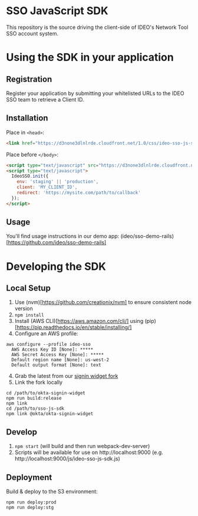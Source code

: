 # SSO JavaScript SDK

This repository is the source driving the client-side of IDEO's Network Tool SSO account system.

# Using the SDK in your application

## Registration

Register your application by submitting your whitelisted URLs to the IDEO SSO team to retrieve a Client ID.

## Installation

Place in `<head>`:

```html
<link href="https://d3none3dlnlrde.cloudfront.net/1.0/css/ideo-sso-js-sdk.min.css" rel="stylesheet" />
```

Place before `</body>`:

```html
<script type="text/javascript" src="https://d3none3dlnlrde.cloudfront.net/1.0/js/ideo-sso-js-sdk.min.js"></script>
<script type="text/javascript">
  IdeoSSO.init({
    env: 'staging' || 'production',
    client: 'MY_CLIENT_ID',
    redirect: 'https://mysite.com/path/to/callback'
  });
</script>
```

## Usage

You'll find usage instructions in our demo app: (ideo/sso-demo-rails)[https://github.com/ideo/sso-demo-rails]


# Developing the SDK

## Local Setup

1. Use (nvm)[https://github.com/creationix/nvm] to ensure consistent node version
2. `npm install`
3. Install (AWS CLI)[https://aws.amazon.com/cli/] using (pip)[https://pip.readthedocs.io/en/stable/installing/]
4. Configure an AWS profile:

```
aws configure --profile ideo-sso
  AWS Access Key ID [None]: *****
  AWS Secret Access Key [None]: *****
  Default region name [None]: us-west-2
  Default output format [None]: text
```

4. Grab the latest from our [signin widget fork](https://github.com/ideo/okta-signin-widget)
5. Link the fork locally
```
cd /path/to/okta-signin-widget
npm run build:release
npm link
cd /path/to/sso-js-sdk
npm link @okta/okta-signin-widget
```


## Develop

1. `npm start` (will build and then run webpack-dev-server)
2. Scripts will be available for use on http://localhost:9000 (e.g. http://localhost:9000/js/ideo-sso-js-sdk.js)

## Deployment

Build & deploy to the S3 environment:

```
npm run deploy:prod
npm run deploy:stg
```
